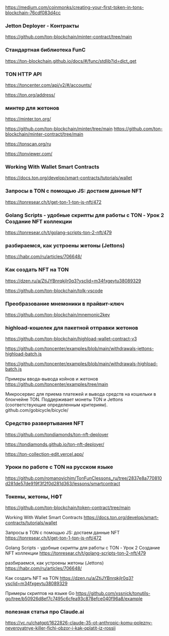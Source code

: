 https://medium.com/coinmonks/creating-your-first-token-in-tons-blockchain-76cdf083d4cc

### Jetton Deployer - Контракты
https://github.com/ton-blockchain/minter-contract/tree/main

### Стандартная библиотека FunC
https://ton-blockchain.github.io/docs/#/func/stdlib?id=dict_get

### TON HTTP API
https://toncenter.com/api/v2/#/accounts/

https://ton.org/address/

### минтер для жетонов
https://minter.ton.org/

https://github.com/ton-blockchain/minter/tree/main
https://github.com/ton-blockchain/minter-contract/tree/main

https://tonscan.org/ru

https://tonviewer.com/

### Working With Wallet Smart Contracts
https://docs.ton.org/develop/smart-contracts/tutorials/wallet

### Запросы в TON с помощью JS: достаем данные NFT
https://tonresear.ch/t/get-ton-1-ton-js-nft/472

### Golang Scripts - удобные скрипты для работы с TON - Урок 2 Создание NFT коллекции
https://tonresear.ch/t/golang-scripts-ton-2-nft/479

### разбираемся, как устроены жетоны (Jettons)
https://habr.com/ru/articles/706648/

### Как создать NFT на TON

https://dzen.ru/a/ZtiJYBnrqkjlr0q3?ysclid=m34fxgeytu38089329

https://github.com/ton-blockchain/tolk-vscode

### Преобразование мнемоники в прайвит-ключ
https://github.com/ton-blockchain/mnemonic2key

### highload-кошелек для пакетной отправки жетонов
https://github.com/ton-blockchain/highload-wallet-contract-v3

https://github.com/toncenter/examples/blob/main/withdrawals-jettons-highload-batch.js

https://github.com/toncenter/examples/blob/main/withdrawals-highload-batch.js

Примеры ввода-вывода койнов и жетонов
https://github.com/toncenter/examples/tree/main

Микросервис для приема платежей и вывода средств на кошельки в блокчейне TON.
Поддерживает монеты TON и Jettons (соответствующие определенным критериям).
github.com/gobicycle/bicycle/

### Средство развертывания NFT
https://github.com/tondiamonds/ton-nft-deployer

https://tondiamonds.github.io/ton-nft-deployer/

https://ton-collection-edit.vercel.app/

### Уроки по работе с TON на русском языке
https://github.com/romanovichim/TonFunClessons_ru/tree/2837e8a770810d281de57de919f3f2f0d281d363/lessons/smartcontract

### Токены, жетоны, НФТ
https://github.com/ton-blockchain/token-contract/tree/main

Working With Wallet Smart Contracts
https://docs.ton.org/develop/smart-contracts/tutorials/wallet

Запросы в TON с помощью JS: достаем данные NFT
https://tonresear.ch/t/get-ton-1-ton-js-nft/472

Golang Scripts - удобные скрипты для работы с TON - Урок 2 Создание NFT коллекции
https://tonresear.ch/t/golang-scripts-ton-2-nft/479

разбираемся, как устроены жетоны (Jettons)
https://habr.com/ru/articles/706648/

Как создать NFT на TON
https://dzen.ru/a/ZtiJYBnrqkjlr0q3?ysclid=m34fxgeytu38089329

Примеры скриптов на языке Go
https://github.com/xssnick/tonutils-go/tree/b50926d8ef7c7495c6cfea93c878efce040f96a8/example

### полезная статья про Claude.ai
https://vc.ru/chatgpt/1622826-claude-35-ot-anthropic-komu-polezny-neveroyatnye-killer-fichi-obzor-i-kak-oplatit-iz-rossii
